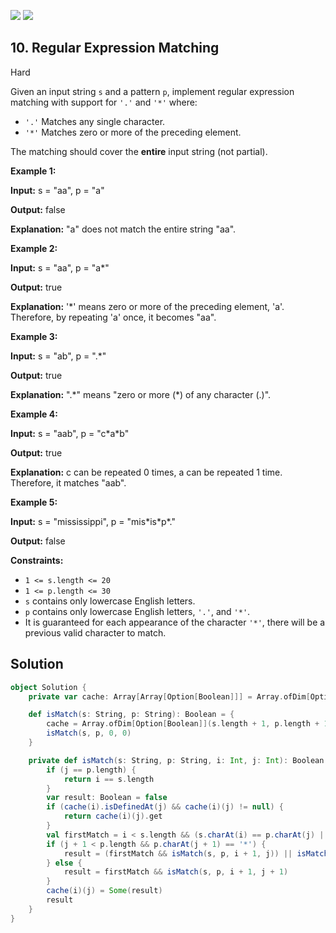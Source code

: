 [![](https://img.shields.io/github/stars/LeetCode-in-Scala/LeetCode-in-Scala?label=Stars&style=flat-square)](https://github.com/LeetCode-in-Scala/LeetCode-in-Scala)
[![](https://img.shields.io/github/forks/LeetCode-in-Scala/LeetCode-in-Scala?label=Fork%20me%20on%20GitHub%20&style=flat-square)](https://github.com/LeetCode-in-Scala/LeetCode-in-Scala/fork)

## 10\. Regular Expression Matching

Hard

Given an input string `s` and a pattern `p`, implement regular expression matching with support for `'.'` and `'*'` where:

*   `'.'` Matches any single character.
*   `'*'` Matches zero or more of the preceding element.

The matching should cover the **entire** input string (not partial).

**Example 1:**

**Input:** s = "aa", p = "a"

**Output:** false

**Explanation:** "a" does not match the entire string "aa". 

**Example 2:**

**Input:** s = "aa", p = "a\*"

**Output:** true

**Explanation:** '\*' means zero or more of the preceding element, 'a'. Therefore, by repeating 'a' once, it becomes "aa". 

**Example 3:**

**Input:** s = "ab", p = ".\*"

**Output:** true

**Explanation:** ".\*" means "zero or more (\*) of any character (.)". 

**Example 4:**

**Input:** s = "aab", p = "c\*a\*b"

**Output:** true

**Explanation:** c can be repeated 0 times, a can be repeated 1 time. Therefore, it matches "aab". 

**Example 5:**

**Input:** s = "mississippi", p = "mis\*is\*p\*."

**Output:** false 

**Constraints:**

*   `1 <= s.length <= 20`
*   `1 <= p.length <= 30`
*   `s` contains only lowercase English letters.
*   `p` contains only lowercase English letters, `'.'`, and `'*'`.
*   It is guaranteed for each appearance of the character `'*'`, there will be a previous valid character to match.

## Solution

```scala
object Solution {
    private var cache: Array[Array[Option[Boolean]]] = Array.ofDim[Option[Boolean]](0, 0)

    def isMatch(s: String, p: String): Boolean = {
        cache = Array.ofDim[Option[Boolean]](s.length + 1, p.length + 1)
        isMatch(s, p, 0, 0)
    }

    private def isMatch(s: String, p: String, i: Int, j: Int): Boolean = {
        if (j == p.length) {
            return i == s.length
        }
        var result: Boolean = false
        if (cache(i).isDefinedAt(j) && cache(i)(j) != null) {
            return cache(i)(j).get
        }
        val firstMatch = i < s.length && (s.charAt(i) == p.charAt(j) || p.charAt(j) == '.')
        if (j + 1 < p.length && p.charAt(j + 1) == '*') {
            result = (firstMatch && isMatch(s, p, i + 1, j)) || isMatch(s, p, i, j + 2)
        } else {
            result = firstMatch && isMatch(s, p, i + 1, j + 1)
        }
        cache(i)(j) = Some(result)
        result
    }
}
```
